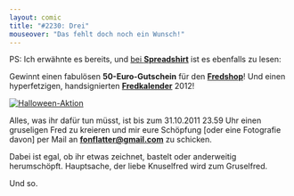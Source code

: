 ```yaml
---
layout: comic
title: "#2230: Drei"
mouseover: "Das fehlt doch noch ein Wunsch!"
---
```



PS:
Ich erwähnte es bereits, und <a href="http://blog.spreadshirt.net/de/2011/10/27/furst-frederick-fon-flatter-gewinnspiel/" title="Spreadshirt Blog">bei <strong>Spreadshirt</strong></a> ist es ebenfalls zu lesen:

Gewinnt einen fabulösen <strong>50-Euro-Gutschein</strong> für den <a href="http://fred-o-mat.spreadshirt.net" title="Fredshop"><strong>Fredshop</strong></a>! 
Und einen hyperfetzigen, handsignierten <a href="http://www.fonflatter.de/kalender" title="Fredkalender 2012"><strong>Fredkalender</strong></a> 2012!

<a href="http://fred-o-mat.spreadshirt.net" title="Fredshop"><img src="http://www.fonflatter.de/bilder/fredshop_halloween_150.png" alt="Halloween-Aktion" /></a>

Alles, was ihr dafür tun müsst, ist bis zum 31.10.2011 23.59 Uhr einen gruseligen Fred zu kreieren und mir eure Schöpfung [oder eine Fotografie davon] per Mail an <a href="mailto:fonflatter@gmail.com"><strong>fonflatter@gmail.com</strong></a> zu schicken.

Dabei ist egal, ob ihr etwas zeichnet, bastelt oder anderweitig herumschöpft. Hauptsache, der liebe Knuselfred wird zum Gruselfred.

Und so.
